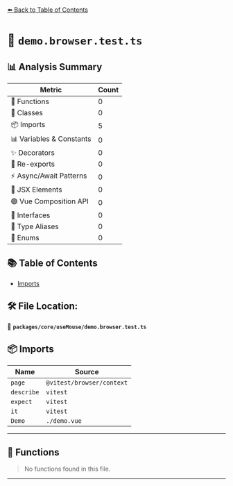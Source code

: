 [⬅️ Back to Table of Contents](../../../index.md)

# 📄 `demo.browser.test.ts`

## 📊 Analysis Summary

| Metric | Count |
|--------|-------|
| 🔧 Functions | 0 |
| 🧱 Classes | 0 |
| 📦 Imports | 5 |
| 📊 Variables & Constants | 0 |
| ✨ Decorators | 0 |
| 🔄 Re-exports | 0 |
| ⚡ Async/Await Patterns | 0 |
| 💠 JSX Elements | 0 |
| 🟢 Vue Composition API | 0 |
| 📐 Interfaces | 0 |
| 📑 Type Aliases | 0 |
| 🎯 Enums | 0 |

## 📚 Table of Contents

- [Imports](#imports)

## 🛠️ File Location:
📂 **`packages/core/useMouse/demo.browser.test.ts`**

## 📦 Imports

| Name | Source |
|------|--------|
| `page` | `@vitest/browser/context` |
| `describe` | `vitest` |
| `expect` | `vitest` |
| `it` | `vitest` |
| `Demo` | `./demo.vue` |


---

## 🔧 Functions

> No functions found in this file.


---